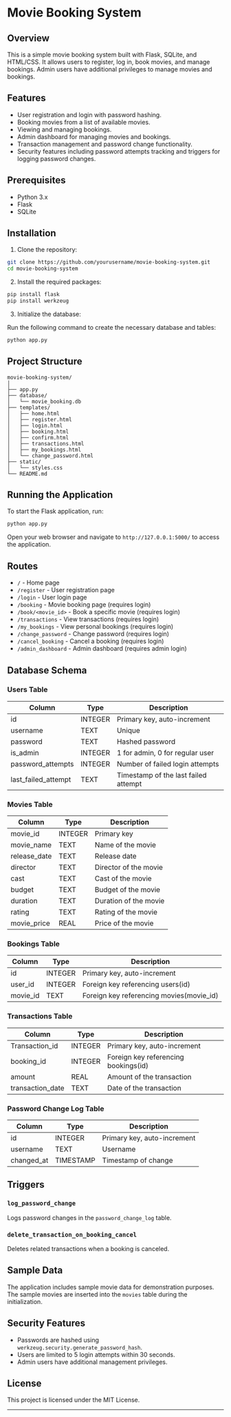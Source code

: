 # Movie Booking System

## Overview
This is a simple movie booking system built with Flask, SQLite, and HTML/CSS. It allows users to register, log in, book movies, and manage bookings. Admin users have additional privileges to manage movies and bookings.

## Features
- User registration and login with password hashing.
- Booking movies from a list of available movies.
- Viewing and managing bookings.
- Admin dashboard for managing movies and bookings.
- Transaction management and password change functionality.
- Security features including password attempts tracking and triggers for logging password changes.

## Prerequisites
- Python 3.x
- Flask
- SQLite

## Installation

1. Clone the repository:

```sh
git clone https://github.com/yourusername/movie-booking-system.git
cd movie-booking-system
```

2. Install the required packages:

```sh
pip install flask
pip install werkzeug
```

3. Initialize the database:

Run the following command to create the necessary database and tables:

```sh
python app.py
```

## Project Structure

```
movie-booking-system/
│
├── app.py
├── database/
│   └── movie_booking.db
├── templates/
│   ├── home.html
│   ├── register.html
│   ├── login.html
│   ├── booking.html
│   ├── confirm.html
│   ├── transactions.html
│   ├── my_bookings.html
│   └── change_password.html
├── static/
│   └── styles.css
└── README.md
```

## Running the Application

To start the Flask application, run:

```sh
python app.py
```

Open your web browser and navigate to `http://127.0.0.1:5000/` to access the application.

## Routes

- `/` - Home page
- `/register` - User registration page
- `/login` - User login page
- `/booking` - Movie booking page (requires login)
- `/book/<movie_id>` - Book a specific movie (requires login)
- `/transactions` - View transactions (requires login)
- `/my_bookings` - View personal bookings (requires login)
- `/change_password` - Change password (requires login)
- `/cancel_booking` - Cancel a booking (requires login)
- `/admin_dashboard` - Admin dashboard (requires admin login)

## Database Schema

### Users Table

| Column             | Type    | Description                     |
|--------------------|---------|---------------------------------|
| id                 | INTEGER | Primary key, auto-increment     |
| username           | TEXT    | Unique                          |
| password           | TEXT    | Hashed password                 |
| is_admin           | INTEGER | 1 for admin, 0 for regular user |
| password_attempts  | INTEGER | Number of failed login attempts |
| last_failed_attempt| TEXT    | Timestamp of the last failed attempt |

### Movies Table

| Column      | Type    | Description         |
|-------------|---------|---------------------|
| movie_id    | INTEGER | Primary key         |
| movie_name  | TEXT    | Name of the movie   |
| release_date| TEXT    | Release date        |
| director    | TEXT    | Director of the movie|
| cast        | TEXT    | Cast of the movie   |
| budget      | TEXT    | Budget of the movie |
| duration    | TEXT    | Duration of the movie|
| rating      | TEXT    | Rating of the movie |
| movie_price | REAL    | Price of the movie  |

### Bookings Table

| Column  | Type    | Description                     |
|---------|---------|---------------------------------|
| id      | INTEGER | Primary key, auto-increment     |
| user_id | INTEGER | Foreign key referencing users(id) |
| movie_id| TEXT    | Foreign key referencing movies(movie_id) |

### Transactions Table

| Column          | Type    | Description                     |
|-----------------|---------|---------------------------------|
| Transaction_id  | INTEGER | Primary key, auto-increment     |
| booking_id      | INTEGER | Foreign key referencing bookings(id) |
| amount          | REAL    | Amount of the transaction       |
| transaction_date| TEXT    | Date of the transaction         |

### Password Change Log Table

| Column     | Type      | Description                 |
|------------|-----------|-----------------------------|
| id         | INTEGER   | Primary key, auto-increment |
| username   | TEXT      | Username                    |
| changed_at | TIMESTAMP | Timestamp of change         |

## Triggers

### `log_password_change`

Logs password changes in the `password_change_log` table.

### `delete_transaction_on_booking_cancel`

Deletes related transactions when a booking is canceled.

## Sample Data

The application includes sample movie data for demonstration purposes. The sample movies are inserted into the `movies` table during the initialization.

## Security Features

- Passwords are hashed using `werkzeug.security.generate_password_hash`.
- Users are limited to 5 login attempts within 30 seconds.
- Admin users have additional management privileges.

## License

This project is licensed under the MIT License.

---
